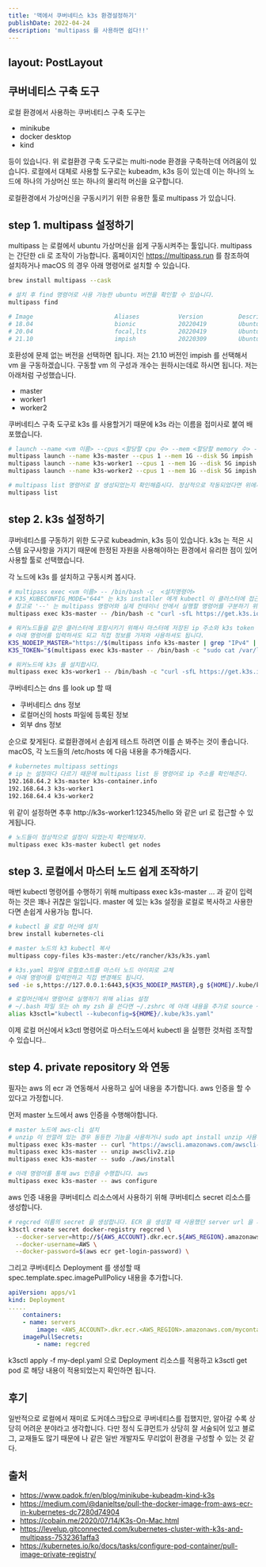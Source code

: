 ```yaml
---
title: '맥에서 쿠버네티스 k3s 환경설정하기'
publishDate: 2022-04-24
description: 'multipass 를 사용하면 쉽다!!'
---
```

layout: PostLayout
---

## 쿠버네티스 구축 도구

로컬 환경에서 사용하는 쿠버네티스 구축 도구는

- minikube
- docker desktop
- kind

등이 있습니다. 위 로컬환경 구축 도구로는 multi-node 환경을 구축하는데 어려움이 있습니다.
로컬에서 대체로 사용할 도구로는 kubeadm, k3s 등이 있는데 이는 하나의 노드에 하나의 가상머신 또는 하나의 물리적 머신을 요구합니다.

로컬환경에서 가상머신을 구동시키기 위한 유용한 툴로 multipass 가 있습니다.

## step 1. multipass 설정하기

multipass 는 로컬에서 ubuntu 가상머신을 쉽게 구동시켜주는 툴입니다. multipass 는 간단한 cli 로 조작이 가능합니다.
홈페이지인 https://multipass.run 를 참조하여 설치하거나 macOS 의 경우 아래 명령어로 설치할 수 있습니다.

```sh
brew install multipass --cask
```

```sh
# 설치 후 find 명령어로 사용 가능한 ubuntu 버전을 확인할 수 있습니다.
multipass find

# Image                       Aliases           Version          Description
# 18.04                       bionic            20220419         Ubuntu 18.04 LTS
# 20.04                       focal,lts         20220419         Ubuntu 20.04 LTS
# 21.10                       impish            20220309         Ubuntu 21.10
```

호환성에 문제 없는 버전을 선택하면 됩니다. 저는 21.10 버전인 impish 를 선택해서 vm 을 구동하겠습니다.
구동할 vm 의 구성과 개수는 원하시는데로 하시면 됩니다.
저는 아래처럼 구성했습니다.

- master
- worker1
- worker2

쿠버네티스 구축 도구로 k3s 를 사용할거기 때문에 k3s 라는 이름을 접미사로 붙여 배포했습니다.

```sh
# launch --name <vm 이름> --cpus <할당할 cpu 수> --mem <할당할 memory 수> --disk <할당할 디스크용량> <ubuntu alias>
multipass launch --name k3s-master --cpus 1 --mem 1G --disk 5G impish
multipass launch --name k3s-worker1 --cpus 1 --mem 1G --disk 5G impish
multipass launch --name k3s-worker2 --cpus 1 --mem 1G --disk 5G impish

# multipass list 명령어로 잘 생성되었는지 확인해줍시다. 정상적으로 작동되었다면 위에서 생성한 vm 들의 이름이 출력되어야 합니다.
multipass list
```

## step 2. k3s 설정하기

쿠버네티스를 구동하기 위한 도구로 kubeadmin, k3s 등이 있습니다.
k3s 는 적은 시스템 요구사항을 가지기 때문에 한정된 자원을 사용해야하는 환경에서 유리한 점이 있어 사용할 툴로 선택했습니다.

각 노드에 k3s 를 설치하고 구동시켜 봅시다.

```sh
# multipass exec <vm 이름> -- /bin/bash -c  <설치명령어>
# K3S_KUBECONFIG_MODE="644" 는 k3s installer 에게 kubectl 이 클러스터에 접근하기 위해 사용하는 설정 파일을 생성하도록 합니다.
# 참고로 '--' 는 multipass 명령어와 실제 컨테이너 안에서 실행할 명령어를 구분하기 위해 사용됩니다.
multipass exec k3s-master -- /bin/bash -c "curl -sfL https://get.k3s.io | K3S_KUBECONFIG_MODE="644" sh -"

# 워커노드들을 같은 클러스터에 포함시키기 위해사 마스터에 저장된 ip 주소와 k3s token 정보를 사용해야합니다.
# 아래 명령어를 입력하셔도 되고 직접 정보를 가져와 사용하셔도 됩니다.
K3S_NODEIP_MASTER="https://$(multipass info k3s-master | grep "IPv4" | awk -F' ' '{print $2}'):6443"
K3S_TOKEN="$(multipass exec k3s-master -- /bin/bash -c "sudo cat /var/lib/rancher/k3s/server/node-token")"

# 워커노드에 k3s 를 설치합시다.
multipass exec k3s-worker1 -- /bin/bash -c "curl -sfL https://get.k3s.io | K3S_TOKEN=${K3S_TOKEN} K3S_URL=${K3S_NODEIP_MASTER} sh -"
```

쿠버네티스는 dns 를 look up 할 때

- 쿠버네티스 dns 정보
- 로컬머신의 hosts 파일에 등록된 정보
- 외부 dns 정보

순으로 찾게된다. 로컬환경에서 손쉽게 테스트 하려면 이를 손 봐주는 것이 좋습니다.
macOS, 각 노드들의 /etc/hosts 에 다음 내용을 추가해줍시다.

```sh
# kubernetes multipass settings
# ip 는 설정마다 다르기 때문에 multipass list 등 명령어로 ip 주소를 확인해준다.
192.168.64.2 k3s-master k3s-container.info
192.168.64.3 k3s-worker1
192.168.64.4 k3s-worker2
```

위 같이 설정하면 추후 http://k3s-worker1:12345/hello 와 같은 url 로 접근할 수 있게됩니다.

```sh
# 노드들이 정상적으로 설정이 되었는지 확인해보자.
multipass exec k3s-master kubectl get nodes
```

## step 3. 로컬에서 마스터 노드 쉽게 조작하기

매번 kubectl 명령어를 수행하기 위해 multipass exec k3s-master ... 과 같이 입력하는 것은 꽤나 귀찮은 일입니다.
master 에 있는 k3s 설정을 로컬로 복사하고 사용한다면 손쉽게 사용가능 합니다.

```sh
# kubectl 을 로컬 머신에 설치
brew install kubernetes-cli

# master 노드의 k3 kubectl 복사
multipass copy-files k3s-master:/etc/rancher/k3s/k3s.yaml

# k3s.yaml 파일에 로컬호스트를 마스터 노드 아이피로 교체
# 아래 명령어를 입력안하고 직접 변경해도 됩니다.
sed -ie s,https://127.0.0.1:6443,${K3S_NODEIP_MASTER},g ${HOME}/.kube/k3s.yaml

# 로컬머신에서 명령어로 실행하기 위해 alias 설정
# ~/.bash 파일 또는 oh my zsh 을 쓴다면 ~/.zshrc 에 아래 내용을 추가로 source ~/.bash 또는 source ~/.zshrc 를 실행하면 됩니다.
alias k3sctl="kubectl --kubeconfig=${HOME}/.kube/k3s.yaml"
```

이제 로컬 머신에서 k3ctl 명령어로 마스터노드에서 kubectl 을 실행한 것처럼 조작할 수 있습니다..

## step 4. private repository 와 연동

필자는 aws 의 ecr 과 연동해서 사용하고 싶어 내용을 추가합니다. aws 인증을 할 수 있다고 가정합니다.

먼저 master 노드에서 aws 인증을 수행해야합니다.

```sh
# master 노드에 aws-cli 설치
# unzip 이 안깔려 있는 경우 동등한 기능을 사용하거나 sudo apt install unzip 사용
multipass exec k3s-master -- curl "https://awscli.amazonaws.com/awscli-exe-linux-aarch64.zip" -o "awscliv2.zip"
multipass exec k3s-master -- unzip awscliv2.zip
multipass exec k3s-master -- sudo ./aws/install

# 아래 명령어를 통해 aws 인증을 수행합니다. aws
multipass exec k3s-master -- aws configure
```

aws 인증 내용을 쿠버네티스 리소스에서 사용하기 위해 쿠버네티스 secret 리소스를 생성합니다.

```sh
# regcred 이름의 secret 을 생성합니다. ECR 을 생성할 때 사용했던 server url 을 사용하여 AWS_ACCOUNT, AWS_REGION 내용을 채워줍니다.
k3sctl create secret docker-registry regcred \
  --docker-server=http://${AWS_ACCOUNT}.dkr.ecr.${AWS_REGION}.amazonaws.com \
  --docker-username=AWS \
  --docker-password=$(aws ecr get-login-password) \
```

그리고 쿠버네티스 Deployment 를 생성할 때 spec.template.spec.imagePullPolicy 내용을 추가합니다.

```yaml
apiVersion: apps/v1
kind: Deployment
.....
    containers:
    - name: servers
        image: <AWS_ACCOUNT>.dkr.ecr.<AWS_REGION>.amazonaws.com/mycontainer:latest
    imagePullSecrets:
        - name: regcred
```

k3sctl apply -f my-depl.yaml 으로 Deployment 리소스를 적용하고
k3sctl get pod 로 해당 내용이 적용되었는지 확인하면 됩니다.

## 후기

일반적으로 로컬에서 재미로 도커데스크탑으로 쿠버네티스를 접했지만, 알아갈 수록 상당히 어려운 분야라고 생각합니다.
다만 정식 도큐먼트가 상당히 잘 서술되어 있고 블로그, 교재들도 많기 때문에 나 같은 일반 개발자도 무리없이 환경을 구성할 수 있는 것 같다.

## 출처

- https://www.padok.fr/en/blog/minikube-kubeadm-kind-k3s
- https://medium.com/@danieltse/pull-the-docker-image-from-aws-ecr-in-kubernetes-dc7280d74904
- https://cobain.me/2020/07/14/K3s-On-Mac.html
- https://levelup.gitconnected.com/kubernetes-cluster-with-k3s-and-multipass-7532361affa3
- https://kubernetes.io/ko/docs/tasks/configure-pod-container/pull-image-private-registry/
